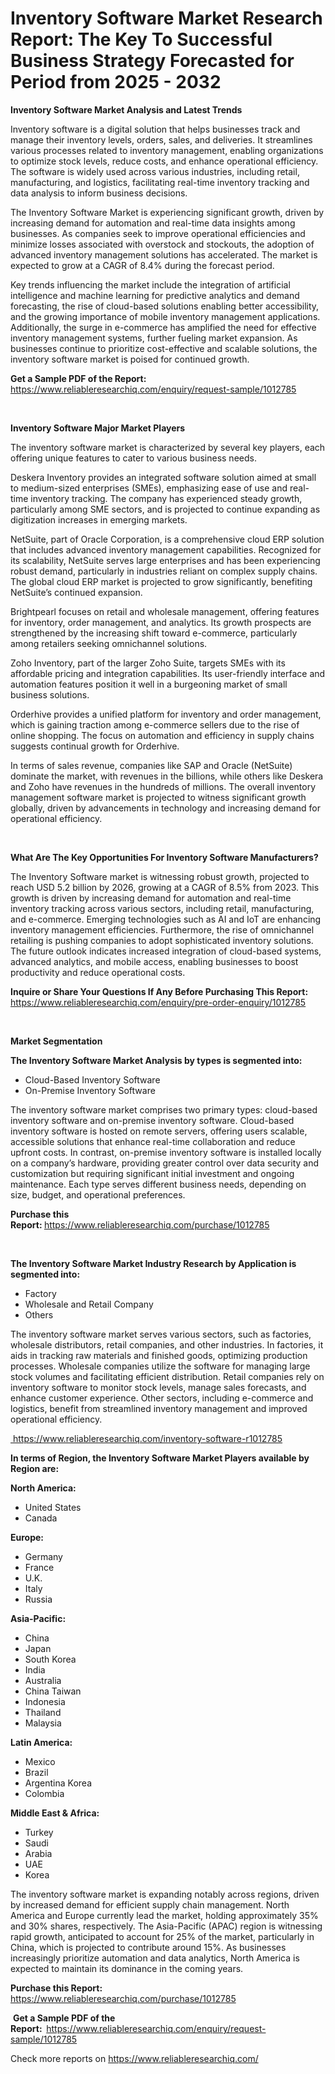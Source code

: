 <p><h1>Inventory Software Market Research Report: The Key To Successful Business Strategy Forecasted for Period from 2025 - 2032</h1></p><p><strong>Inventory Software Market Analysis and Latest Trends</strong></p>
<p><p>Inventory software is a digital solution that helps businesses track and manage their inventory levels, orders, sales, and deliveries. It streamlines various processes related to inventory management, enabling organizations to optimize stock levels, reduce costs, and enhance operational efficiency. The software is widely used across various industries, including retail, manufacturing, and logistics, facilitating real-time inventory tracking and data analysis to inform business decisions.</p><p>The Inventory Software Market is experiencing significant growth, driven by increasing demand for automation and real-time data insights among businesses. As companies seek to improve operational efficiencies and minimize losses associated with overstock and stockouts, the adoption of advanced inventory management solutions has accelerated. The market is expected to grow at a CAGR of 8.4% during the forecast period. </p><p>Key trends influencing the market include the integration of artificial intelligence and machine learning for predictive analytics and demand forecasting, the rise of cloud-based solutions enabling better accessibility, and the growing importance of mobile inventory management applications. Additionally, the surge in e-commerce has amplified the need for effective inventory management systems, further fueling market expansion. As businesses continue to prioritize cost-effective and scalable solutions, the inventory software market is poised for continued growth.</p></p>
<p><strong>Get a Sample PDF of the Report:&nbsp;</strong> <a href="https://www.reliableresearchiq.com/enquiry/request-sample/1012785?utm_campaign=2042&utm_medium=2&utm_source=Github&utm_content=ia&utm_term=05032025&utm_id=inventory-software">https://www.reliableresearchiq.com/enquiry/request-sample/1012785</a></p>
<p>&nbsp;</p>
<p><strong>Inventory Software Major Market Players</strong></p>
<p><p>The inventory software market is characterized by several key players, each offering unique features to cater to various business needs. </p><p>Deskera Inventory provides an integrated software solution aimed at small to medium-sized enterprises (SMEs), emphasizing ease of use and real-time inventory tracking. The company has experienced steady growth, particularly among SME sectors, and is projected to continue expanding as digitization increases in emerging markets.</p><p>NetSuite, part of Oracle Corporation, is a comprehensive cloud ERP solution that includes advanced inventory management capabilities. Recognized for its scalability, NetSuite serves large enterprises and has been experiencing robust demand, particularly in industries reliant on complex supply chains. The global cloud ERP market is projected to grow significantly, benefiting NetSuite’s continued expansion.</p><p>Brightpearl focuses on retail and wholesale management, offering features for inventory, order management, and analytics. Its growth prospects are strengthened by the increasing shift toward e-commerce, particularly among retailers seeking omnichannel solutions.</p><p>Zoho Inventory, part of the larger Zoho Suite, targets SMEs with its affordable pricing and integration capabilities. Its user-friendly interface and automation features position it well in a burgeoning market of small business solutions.</p><p>Orderhive provides a unified platform for inventory and order management, which is gaining traction among e-commerce sellers due to the rise of online shopping. The focus on automation and efficiency in supply chains suggests continual growth for Orderhive.</p><p>In terms of sales revenue, companies like SAP and Oracle (NetSuite) dominate the market, with revenues in the billions, while others like Deskera and Zoho have revenues in the hundreds of millions. The overall inventory management software market is projected to witness significant growth globally, driven by advancements in technology and increasing demand for operational efficiency.</p></p>
<p>&nbsp;</p>
<p><strong>What Are The Key Opportunities For Inventory Software Manufacturers?</strong></p>
<p><p>The Inventory Software market is witnessing robust growth, projected to reach USD 5.2 billion by 2026, growing at a CAGR of 8.5% from 2023. This growth is driven by increasing demand for automation and real-time inventory tracking across various sectors, including retail, manufacturing, and e-commerce. Emerging technologies such as AI and IoT are enhancing inventory management efficiencies. Furthermore, the rise of omnichannel retailing is pushing companies to adopt sophisticated inventory solutions. The future outlook indicates increased integration of cloud-based systems, advanced analytics, and mobile access, enabling businesses to boost productivity and reduce operational costs.</p></p>
<p><strong>Inquire or Share Your Questions If Any Before Purchasing This Report:</strong> <a href="https://www.reliableresearchiq.com/enquiry/pre-order-enquiry/1012785?utm_campaign=2042&utm_medium=2&utm_source=Github&utm_content=ia&utm_term=05032025&utm_id=inventory-software">https://www.reliableresearchiq.com/enquiry/pre-order-enquiry/1012785</a></p>
<p>&nbsp;</p>
<p><strong>Market Segmentation</strong></p>
<p><strong>The Inventory Software Market Analysis by types is segmented into:</strong></p>
<p><ul><li>Cloud-Based Inventory Software</li><li>On-Premise Inventory Software</li></ul></p>
<p><p>The inventory software market comprises two primary types: cloud-based inventory software and on-premise inventory software. Cloud-based inventory software is hosted on remote servers, offering users scalable, accessible solutions that enhance real-time collaboration and reduce upfront costs. In contrast, on-premise inventory software is installed locally on a company’s hardware, providing greater control over data security and customization but requiring significant initial investment and ongoing maintenance. Each type serves different business needs, depending on size, budget, and operational preferences.</p></p>
<p><strong>Purchase this Report:&nbsp;</strong><a href="https://www.reliableresearchiq.com/purchase/1012785?utm_campaign=2042&utm_medium=2&utm_source=Github&utm_content=ia&utm_term=05032025&utm_id=inventory-software">https://www.reliableresearchiq.com/purchase/1012785</a></p>
<p>&nbsp;</p>
<p><strong>The Inventory Software Market Industry Research by Application is segmented into:</strong></p>
<p><ul><li>Factory</li><li>Wholesale and Retail Company</li><li>Others</li></ul></p>
<p><p>The inventory software market serves various sectors, such as factories, wholesale distributors, retail companies, and other industries. In factories, it aids in tracking raw materials and finished goods, optimizing production processes. Wholesale companies utilize the software for managing large stock volumes and facilitating efficient distribution. Retail companies rely on inventory software to monitor stock levels, manage sales forecasts, and enhance customer experience. Other sectors, including e-commerce and logistics, benefit from streamlined inventory management and improved operational efficiency.</p></p>
<p><a href="https://www.reliableresearchiq.com/inventory-software-r1012785?utm_campaign=2042&utm_medium=2&utm_source=Github&utm_content=ia&utm_term=05032025&utm_id=inventory-software">&nbsp;https://www.reliableresearchiq.com/inventory-software-r1012785</a></p>
<p><strong>In terms of Region, the Inventory Software Market Players available by Region are:</strong></p>
<p>
    <p> <strong> North America: </strong>
        <ul>
            <li>United States</li>
            <li>Canada</li>
        </ul>
        </p> 
    <p> <strong> Europe: </strong>
        <ul>
            <li>Germany</li>
            <li>France</li>
            <li>U.K.</li>
            <li>Italy</li>
            <li>Russia</li>
        </ul>
        </p> 
    <p> <strong> Asia-Pacific: </strong>
        <ul>
            <li>China</li>
            <li>Japan</li>
            <li>South Korea</li>
            <li>India</li>
            <li>Australia</li>
            <li>China Taiwan</li>
            <li>Indonesia</li>
            <li>Thailand</li>
            <li>Malaysia</li>
        </ul>
        </p> 
    <p> <strong> Latin America: </strong>
        <ul>
            <li>Mexico</li>
            <li>Brazil</li>
            <li>Argentina Korea</li>
            <li>Colombia</li>
        </ul>
        </p> 
    <p> <strong> Middle East & Africa: </strong>
        <ul>
            <li>Turkey</li>
            <li>Saudi</li>
            <li>Arabia</li>
            <li>UAE</li>
            <li>Korea</li>
        </ul>
    </p>
    </p>
<p><p>The inventory software market is expanding notably across regions, driven by increased demand for efficient supply chain management. North America and Europe currently lead the market, holding approximately 35% and 30% shares, respectively. The Asia-Pacific (APAC) region is witnessing rapid growth, anticipated to account for 25% of the market, particularly in China, which is projected to contribute around 15%. As businesses increasingly prioritize automation and data analytics, North America is expected to maintain its dominance in the coming years.</p></p>
<p><strong>Purchase this Report: </strong><a href="https://www.reliableresearchiq.com/purchase/1012785?utm_campaign=2042&utm_medium=2&utm_source=Github&utm_content=ia&utm_term=05032025&utm_id=inventory-software">https://www.reliableresearchiq.com/purchase/1012785</a></p>
<p>&nbsp;<strong>Get a Sample PDF of the Report:&nbsp;&nbsp;</strong><a href="https://www.reliableresearchiq.com/enquiry/request-sample/1012785?utm_campaign=2042&utm_medium=2&utm_source=Github&utm_content=ia&utm_term=05032025&utm_id=inventory-software">https://www.reliableresearchiq.com/enquiry/request-sample/1012785</a></p>
<p><strong></strong></p>
<p>Check more reports on <a href="https://www.reliableresearchiq.com/?utm_campaign=2042&utm_medium=2&utm_source=Github&utm_content=ia&utm_term=05032025&utm_id=inventory-software">https://www.reliableresearchiq.com/</a></p>